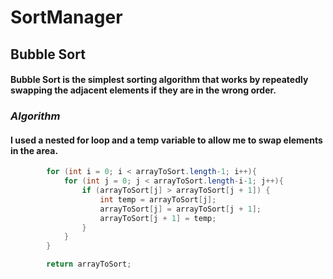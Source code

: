 # SortManager

## **Bubble Sort**
#### Bubble Sort is the simplest sorting algorithm that works by repeatedly swapping the adjacent elements if they are in the wrong order.

### *Algorithm*
#### I used a nested for loop and a temp variable to allow me to swap elements in the area.

```java
        for (int i = 0; i < arrayToSort.length-1; i++){
            for (int j = 0; j < arrayToSort.length-i-1; j++){
                if (arrayToSort[j] > arrayToSort[j + 1]) {
                    int temp = arrayToSort[j];
                    arrayToSort[j] = arrayToSort[j + 1];
                    arrayToSort[j + 1] = temp;
                }
            }
        }

        return arrayToSort;
```
